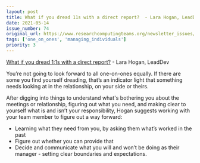 ```yaml
---
layout: post
title: What if you dread 11s with a direct report?  - Lara Hogan, LeadDev
date: 2021-05-14
issue_number: 74
original_url: https://www.researchcomputingteams.org/newsletter_issues/0074
tags: ['one_on_ones', 'managing_individuals']
priority: 3
---
```


<!-- markdownlint-disable MD033 -->
<!-- markdownlint-disable MD041 -->
<!-- markdownlint-disable MD049 -->

[What if you dread 1:1s with a direct report?](https://leaddev.com/mentoring-coaching-feedback/what-if-you-dread-11s-direct-report)  - Lara Hogan, LeadDev

You’re not going to look forward to all one-on-ones equally.  If there are some you find yourself dreading, that’s an indicator light that something needs looking at in the relationship, on your side or theirs.

After digging into things to understand what's bothering you about the meetings or relationship, figuring out what you need, and making clear to yourself what is and isn’t your responsibility, Hogan suggests working with your team member to figure out a way forward:

- Learning what they need from you, by asking them what’s worked in the past
- Figure out whether you can provide that
- Decide and communicate what you will and won’t be doing as their manager - setting clear boundaries and expectations.